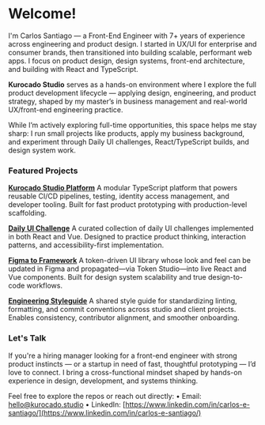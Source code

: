 # Welcome!

I'm Carlos Santiago — a Front-End Engineer with 7+ years of experience across engineering and
product design. I started in UX/UI for enterprise and consumer brands, then transitioned into
building scalable, performant web apps. I focus on product design, design systems, front-end
architecture, and building with React and TypeScript.

**Kurocado Studio** serves as a hands-on environment where I explore the full product development
lifecycle — applying design, engineering, and product strategy, shaped by my master’s in business
management and real-world UX/front-end engineering practice.

While I’m actively exploring full-time opportunities, this space helps me stay sharp: I run small
projects like products, apply my business background, and experiment through Daily UI challenges,
React/TypeScript builds, and design system work.

### Featured Projects

**[Kurocado Studio Platform](https://github.com/Kurocado-Studio/platform)** A modular TypeScript
platform that powers reusable CI/CD pipelines, testing, identity access management, and developer
tooling. Built for fast product prototyping with production-level scaffolding.

**[Daily UI Challenge](https://github.com/Kurocado-Studio/daily-ui)** A curated collection of daily
UI challenges implemented in both React and Vue. Designed to practice product thinking, interaction
patterns, and accessibility-first implementation.

**[Figma to Framework](https://github.com/Kurocado-Studio/figma-to-framework)** A token-driven UI
library whose look and feel can be updated in Figma and propagated—via Token Studio—into live React
and Vue components. Built for design system scalability and true design-to-code workflows.

**[Engineering Styleguide](https://github.com/Kurocado-Studio/styleguide)** A shared style guide for
standardizing linting, formatting, and commit conventions across studio and client projects. Enables
consistency, contributor alignment, and smoother onboarding.

### Let's Talk

If you're a hiring manager looking for a front-end engineer with strong product instincts — or a
startup in need of fast, thoughtful prototyping — I’d love to connect. I bring a cross-functional
mindset shaped by hands-on experience in design, development, and systems thinking.

Feel free to explore the repos or reach out directly: • Email:
[hello@kurocado.studio](mailto:hello@kurocado.studio) • LinkedIn:
[https://www.linkedin.com/in/carlos-e-santiago/](https://www.linkedin.com/in/carlos-e-santiago/)
